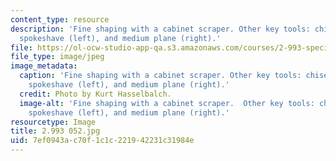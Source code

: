 ```yaml
---
content_type: resource
description: 'Fine shaping with a cabinet scraper. Other key tools: chisel (foreground),
  spokeshave (left), and medium plane (right).'
file: https://ol-ocw-studio-app-qa.s3.amazonaws.com/courses/2-993-special-topics-in-mechanical-engineering-the-art-and-science-of-boat-design-january-iap-2007/7ef0943ac70f1c1c221942231c31984e_2993052.jpg
file_type: image/jpeg
image_metadata:
  caption: 'Fine shaping with a cabinet scraper. Other key tools: chisel (foreground),
    spokeshave (left), and medium plane (right).'
  credit: Photo by Kurt Hasselbalch.
  image-alt: 'Fine shaping with a cabinet scraper.  Other key tools: chisel (foreground),
    spokeshave (left), and medium plane (right).'
resourcetype: Image
title: 2.993 052.jpg
uid: 7ef0943a-c70f-1c1c-2219-42231c31984e
---
```

